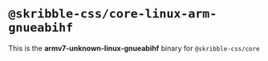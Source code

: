 # `@skribble-css/core-linux-arm-gnueabihf`

This is the **armv7-unknown-linux-gnueabihf** binary for `@skribble-css/core`
